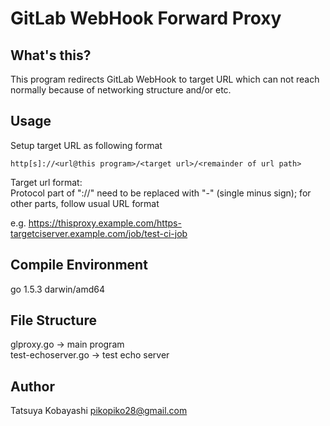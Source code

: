 GitLab WebHook Forward Proxy
====

What's this?
----
This program redirects GitLab WebHook to target URL which can not reach normally because of networking structure and/or etc.

Usage
----
Setup target URL as following format
```
http[s]://<url@this program>/<target url>/<remainder of url path>
```

Target url format:  
Protocol part of "://" need to be replaced with "-" (single minus sign); for other parts, follow usual URL format

e.g.
https://thisproxy.example.com/https-targetciserver.example.com/job/test-ci-job

Compile Environment
----
go 1.5.3 darwin/amd64

File Structure
----
glproxy.go -> main program  
test-echoserver.go -> test echo server

Author
----
Tatsuya Kobayashi <pikopiko28@gmail.com>

